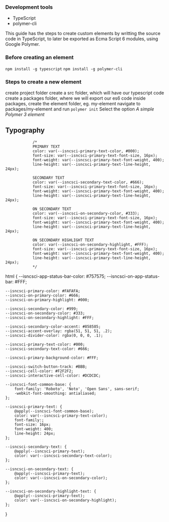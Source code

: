 ### Development tools
* TypeScript
* polymer-cli

This guide has the steps to create custom elements by writting the source code in TypeScript,
to later be exported as Ecma Script 6 modules,
using Google Polymer.

### Before creating an element
`npm install -g typescript`
`npm install -g polymer-cli`

### Steps to create a new element
create project folder
create a src folder, which will have our typescript code
create a packages folder, where we will export our es6 code
inside packages, create the element folder, eg. my-element
navigate to packages/my-element and run `polymer init`
Select the option *A simple Polymer 3 element*




## Typography



                /*
                PRIMARY TEXT
                color: var(--isncsci-primary-text-color, #000);
                font-size: var(--isncsci-primary-text-font-size, 16px);
                font-weight: var(--isncsci-primary-text-font-weight, 400);
                line-height: var(--isncsci-primary-text-line-height, 24px);

                SECONDARY TEXT
                color: var(--isncsci-secondary-text-color, #666);
                font-size: var(--isncsci-primary-text-font-size, 16px);
                font-weight: var(--isncsci-primary-text-font-weight, 400);
                line-height: var(--isncsci-primary-text-line-height, 24px);

                ON SECONDARY TEXT
                color: var(--isncsci-on-secondary-color, #333);
                font-size: var(--isncsci-primary-text-font-size, 16px);
                font-weight: var(--isncsci-primary-text-font-weight, 400);
                line-height: var(--isncsci-primary-text-line-height, 24px);
                
                ON SECONDARY HIGHLIGHT TEXT
                color: var(--isncsci-on-secondary-highlight, #FFF);
                font-size: var(--isncsci-primary-text-font-size, 16px);
                font-weight: var(--isncsci-primary-text-font-weight, 400);
                line-height: var(--isncsci-primary-text-line-height, 24px);
                */


html {
    --isncsci-app-status-bar-color: #757575;
    --isncsci-on-app-status-bar: #FFF;

    --isncsci-primary-color: #FAFAFA;
    --isncsci-on-primary-color: #666;
    --isncsci-on-primary-highlight: #000;

    --isncsci-secondary-color: #999;
    --isncsci-on-secondary-color: #333;
    --isncsci-on-secondary-highlight: #FFF;

    --isncsci-secondary-color-accent: #858585;
    --isncsci-accent-overlay: rgba(51, 51, 51, .2);
    --isncsci-divider-color: rgba(0, 0, 0, .1);

    --isncsci-primary-text-color: #000;
    --isncsci-secondary-text-color: #666;

    --isncsci-primary-background-color: #FFF;

    --isncsci-switch-button-track: #BBB;
    --isncsci-cell-color: #F2F2F2;
    --isncsci-interactive-cell-color: #DCDCDC;

    --isncsci-font-common-base: {
        font-family: 'Roboto', 'Noto', 'Open Sans', sans-serif;
        -webkit-font-smoothing: antialiased;
    };

    --isncsci-primary-text: {
        @apply(--isncsci-font-common-base);
        color: var(--isncsci-primary-text-color);
        font-family:;
        font-size: 16px;
        font-weight: 400;
        line-height: 24px;
    };

    --isncsci-secondary-text: {
        @apply(--isncsci-primary-text);
        color: var(--isncsci-secondary-text-color);
    };

    --isncsci-on-secondary-text: {
        @apply(--isncsci-primary-text);
        color: var(--isncsci-on-secondary-color);
    };

    --isncsci-on-secondary-highlight-text: {
        @apply(--isncsci-primary-text);
        color: var(--isncsci-on-secondary-highlight);
    };
}